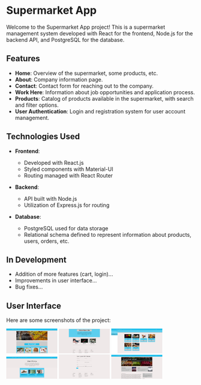 # Supermarket App

Welcome to the Supermarket App project! This is a supermarket management system developed with React for the frontend, Node.js for the backend API, and PostgreSQL for the database.

## Features

- **Home**: Overview of the supermarket, some products, etc.
- **About**: Company information page.
- **Contact**: Contact form for reaching out to the company.
- **Work Here**: Information about job opportunities and application process.
- **Products**: Catalog of products available in the supermarket, with search and filter options.
- **User Authentication**: Login and registration system for user account management.

## Technologies Used

- **Frontend**:
  - Developed with React.js
  - Styled components with Material-UI
  - Routing managed with React Router

- **Backend**:
  - API built with Node.js
  - Utilization of Express.js for routing

- **Database**:
  - PostgreSQL used for data storage
  - Relational schema defined to represent information about products, users, orders, etc.

## In Development

- Addition of more features (cart, login)...
- Improvements in user interface...
- Bug fixes...

## User Interface

Here are some screenshots of the project:

<div>
  <img src="frontend/public/images/image1.png" width="27%">
  <img src="frontend/public/images/image2.png" width="27%">
  <img src="frontend/public/images/image3.png" width="27%">
</div>
<div>
  <img src="frontend/public/images/image4.png" width="27%">
  <img src="frontend/public/images/image5.png" width="27%">
  <img src="frontend/public/images/image6.png" width="27%">
</div>
